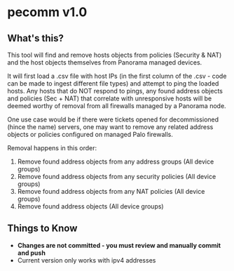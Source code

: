 # pecomm v1.0

## What's this?

This tool will find and remove hosts objects from policies (Security & NAT) and the host objects themselves from Panorama managed devices.

It will first load a .csv file with host IPs (in the first column of the .csv - code can be made to ingest different file types) and attempt to ping the loaded hosts. Any hosts that do NOT respond to pings, any found address objects and policies (Sec + NAT) that correlate with unresponsive hosts will be deemed worthy of removal from all firewalls managed by a Panorama node. 

One use case would be if there were tickets opened for decommissioned (hince the name) servers, one may want to remove any related address objects or policies configured on managed Palo firewalls.

Removal happens in this order:

1. Remove found address objects from any address groups (All device groups)
2. Remove found address objects from any security policies (All device groups)
3. Remove found address objects from any NAT policies (All device groups)
4. Remove found address objects (All device groups)

## Things to Know

- **Changes are not committed - you must review and manually commit and push**
- Current version only works with ipv4 addresses
